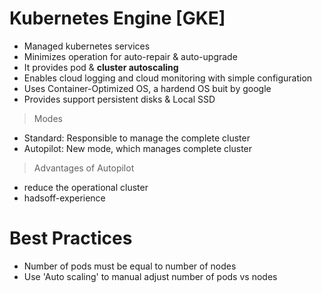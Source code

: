 # Kubernetes Engine [GKE]

- Managed kubernetes services
- Minimizes operation for auto-repair & auto-upgrade
- It provides pod & **cluster autoscaling**
- Enables cloud logging and cloud monitoring with simple configuration
- Uses Container-Optimized OS, a hardend OS buit by google
- Provides support persistent disks & Local SSD

> Modes
- Standard: Responsible to manage the complete cluster  
- Autopilot: New mode, which manages complete cluster

> Advantages of Autopilot 
- reduce the operational cluster
- hadsoff-experience

# Best Practices
- Number of pods must be equal to number of nodes
- Use 'Auto scaling' to manual adjust number of pods vs nodes
